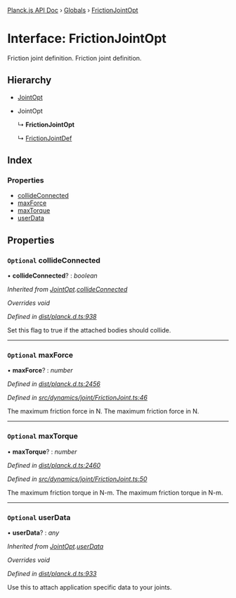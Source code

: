 [Planck.js API Doc](../README.md) › [Globals](../globals.md) › [FrictionJointOpt](frictionjointopt.md)

# Interface: FrictionJointOpt

Friction joint definition.
Friction joint definition.

## Hierarchy

* [JointOpt](jointopt.md)

* JointOpt

  ↳ **FrictionJointOpt**

  ↳ [FrictionJointDef](frictionjointdef.md)

## Index

### Properties

* [collideConnected](frictionjointopt.md#optional-collideconnected)
* [maxForce](frictionjointopt.md#optional-maxforce)
* [maxTorque](frictionjointopt.md#optional-maxtorque)
* [userData](frictionjointopt.md#optional-userdata)

## Properties

### `Optional` collideConnected

• **collideConnected**? : *boolean*

*Inherited from [JointOpt](jointopt.md).[collideConnected](jointopt.md#optional-collideconnected)*

*Overrides void*

*Defined in [dist/planck.d.ts:938](https://github.com/shakiba/planck.js/blob/6a5d3be/dist/planck.d.ts#L938)*

Set this flag to true if the attached bodies
should collide.

___

### `Optional` maxForce

• **maxForce**? : *number*

*Defined in [dist/planck.d.ts:2456](https://github.com/shakiba/planck.js/blob/6a5d3be/dist/planck.d.ts#L2456)*

*Defined in [src/dynamics/joint/FrictionJoint.ts:46](https://github.com/shakiba/planck.js/blob/6a5d3be/src/dynamics/joint/FrictionJoint.ts#L46)*

The maximum friction force in N.
The maximum friction force in N.

___

### `Optional` maxTorque

• **maxTorque**? : *number*

*Defined in [dist/planck.d.ts:2460](https://github.com/shakiba/planck.js/blob/6a5d3be/dist/planck.d.ts#L2460)*

*Defined in [src/dynamics/joint/FrictionJoint.ts:50](https://github.com/shakiba/planck.js/blob/6a5d3be/src/dynamics/joint/FrictionJoint.ts#L50)*

The maximum friction torque in N-m.
The maximum friction torque in N-m.

___

### `Optional` userData

• **userData**? : *any*

*Inherited from [JointOpt](jointopt.md).[userData](jointopt.md#optional-userdata)*

*Overrides void*

*Defined in [dist/planck.d.ts:933](https://github.com/shakiba/planck.js/blob/6a5d3be/dist/planck.d.ts#L933)*

Use this to attach application specific data to your joints.
